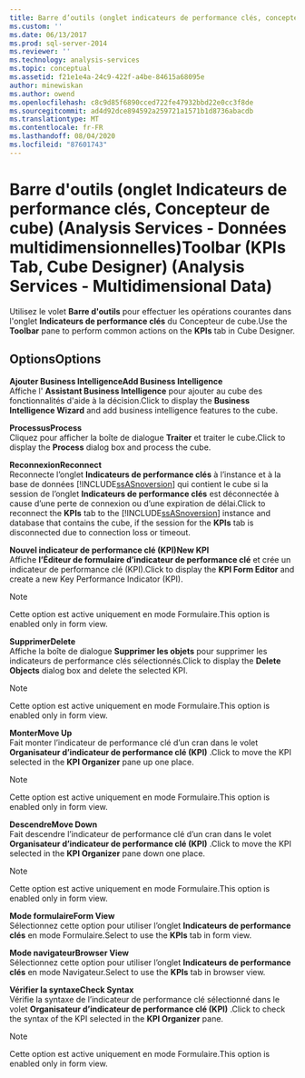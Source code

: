 ```yaml
---
title: Barre d’outils (onglet indicateurs de performance clés, concepteur de cube) (Analysis Services-données multidimensionnelles) | Microsoft Docs
ms.custom: ''
ms.date: 06/13/2017
ms.prod: sql-server-2014
ms.reviewer: ''
ms.technology: analysis-services
ms.topic: conceptual
ms.assetid: f21e1e4a-24c9-422f-a4be-84615a68095e
author: minewiskan
ms.author: owend
ms.openlocfilehash: c8c9d85f6890cced722fe47932bbd22e0cc3f8de
ms.sourcegitcommit: ad4d92dce894592a259721a1571b1d8736abacdb
ms.translationtype: MT
ms.contentlocale: fr-FR
ms.lasthandoff: 08/04/2020
ms.locfileid: "87601743"
---
```

# <a name="toolbar-kpis-tab-cube-designer-analysis-services---multidimensional-data"></a><span data-ttu-id="8f7a9-102">Barre d'outils (onglet Indicateurs de performance clés, Concepteur de cube) (Analysis Services - Données multidimensionnelles)</span><span class="sxs-lookup"><span data-stu-id="8f7a9-102">Toolbar (KPIs Tab, Cube Designer) (Analysis Services - Multidimensional Data)</span></span>
  <span data-ttu-id="8f7a9-103">Utilisez le volet **Barre d'outils** pour effectuer les opérations courantes dans l'onglet **Indicateurs de performance clés** du Concepteur de cube.</span><span class="sxs-lookup"><span data-stu-id="8f7a9-103">Use the **Toolbar** pane to perform common actions on the **KPIs** tab in Cube Designer.</span></span>  
  
## <a name="options"></a><span data-ttu-id="8f7a9-104">Options</span><span class="sxs-lookup"><span data-stu-id="8f7a9-104">Options</span></span>  
 <span data-ttu-id="8f7a9-105">**Ajouter Business Intelligence**</span><span class="sxs-lookup"><span data-stu-id="8f7a9-105">**Add Business Intelligence**</span></span>  
 <span data-ttu-id="8f7a9-106">Affiche l' **Assistant Business Intelligence** pour ajouter au cube des fonctionnalités d'aide à la décision.</span><span class="sxs-lookup"><span data-stu-id="8f7a9-106">Click to display the **Business Intelligence Wizard** and add business intelligence features to the cube.</span></span>  
  
 <span data-ttu-id="8f7a9-107">**Processus**</span><span class="sxs-lookup"><span data-stu-id="8f7a9-107">**Process**</span></span>  
 <span data-ttu-id="8f7a9-108">Cliquez pour afficher la boîte de dialogue **Traiter** et traiter le cube.</span><span class="sxs-lookup"><span data-stu-id="8f7a9-108">Click to display the **Process** dialog box and process the cube.</span></span>  
  
 <span data-ttu-id="8f7a9-109">**Reconnexion**</span><span class="sxs-lookup"><span data-stu-id="8f7a9-109">**Reconnect**</span></span>  
 <span data-ttu-id="8f7a9-110">Reconnecte l’onglet **Indicateurs de performance clés** à l’instance et à la base de données [!INCLUDE[ssASnoversion](../includes/ssasnoversion-md.md)] qui contient le cube si la session de l’onglet **Indicateurs de performance clés** est déconnectée à cause d’une perte de connexion ou d’une expiration de délai.</span><span class="sxs-lookup"><span data-stu-id="8f7a9-110">Click to reconnect the **KPIs** tab to the [!INCLUDE[ssASnoversion](../includes/ssasnoversion-md.md)] instance and database that contains the cube, if the session for the **KPIs** tab is disconnected due to connection loss or timeout.</span></span>  
  
 <span data-ttu-id="8f7a9-111">**Nouvel indicateur de performance clé (KPI)**</span><span class="sxs-lookup"><span data-stu-id="8f7a9-111">**New KPI**</span></span>  
 <span data-ttu-id="8f7a9-112">Affiche **l’Éditeur de formulaire d’indicateur de performance clé** et crée un indicateur de performance clé (KPI).</span><span class="sxs-lookup"><span data-stu-id="8f7a9-112">Click to display the **KPI Form Editor** and create a new Key Performance Indicator (KPI).</span></span>  
  
> [!NOTE]  
>  <span data-ttu-id="8f7a9-113">Cette option est active uniquement en mode Formulaire.</span><span class="sxs-lookup"><span data-stu-id="8f7a9-113">This option is enabled only in form view.</span></span>  
  
 <span data-ttu-id="8f7a9-114">**Supprimer**</span><span class="sxs-lookup"><span data-stu-id="8f7a9-114">**Delete**</span></span>  
 <span data-ttu-id="8f7a9-115">Affiche la boîte de dialogue **Supprimer les objets** pour supprimer les indicateurs de performance clés sélectionnés.</span><span class="sxs-lookup"><span data-stu-id="8f7a9-115">Click to display the **Delete Objects** dialog box and delete the selected KPI.</span></span>  
  
> [!NOTE]  
>  <span data-ttu-id="8f7a9-116">Cette option est active uniquement en mode Formulaire.</span><span class="sxs-lookup"><span data-stu-id="8f7a9-116">This option is enabled only in form view.</span></span>  
  
 <span data-ttu-id="8f7a9-117">**Monter**</span><span class="sxs-lookup"><span data-stu-id="8f7a9-117">**Move Up**</span></span>  
 <span data-ttu-id="8f7a9-118">Fait monter l’indicateur de performance clé d’un cran dans le volet **Organisateur d’indicateur de performance clé (KPI)** .</span><span class="sxs-lookup"><span data-stu-id="8f7a9-118">Click to move the KPI selected in the **KPI Organizer** pane up one place.</span></span>  
  
> [!NOTE]  
>  <span data-ttu-id="8f7a9-119">Cette option est active uniquement en mode Formulaire.</span><span class="sxs-lookup"><span data-stu-id="8f7a9-119">This option is enabled only in form view.</span></span>  
  
 <span data-ttu-id="8f7a9-120">**Descendre**</span><span class="sxs-lookup"><span data-stu-id="8f7a9-120">**Move Down**</span></span>  
 <span data-ttu-id="8f7a9-121">Fait descendre l’indicateur de performance clé d’un cran dans le volet **Organisateur d’indicateur de performance clé (KPI)** .</span><span class="sxs-lookup"><span data-stu-id="8f7a9-121">Click to move the KPI selected in the **KPI Organizer** pane down one place.</span></span>  
  
> [!NOTE]  
>  <span data-ttu-id="8f7a9-122">Cette option est active uniquement en mode Formulaire.</span><span class="sxs-lookup"><span data-stu-id="8f7a9-122">This option is enabled only in form view.</span></span>  
  
 <span data-ttu-id="8f7a9-123">**Mode formulaire**</span><span class="sxs-lookup"><span data-stu-id="8f7a9-123">**Form View**</span></span>  
 <span data-ttu-id="8f7a9-124">Sélectionnez cette option pour utiliser l’onglet **Indicateurs de performance clés** en mode Formulaire.</span><span class="sxs-lookup"><span data-stu-id="8f7a9-124">Select to use the **KPIs** tab in form view.</span></span>  
  
 <span data-ttu-id="8f7a9-125">**Mode navigateur**</span><span class="sxs-lookup"><span data-stu-id="8f7a9-125">**Browser View**</span></span>  
 <span data-ttu-id="8f7a9-126">Sélectionnez cette option pour utiliser l’onglet **Indicateurs de performance clés** en mode Navigateur.</span><span class="sxs-lookup"><span data-stu-id="8f7a9-126">Select to use the **KPIs** tab in browser view.</span></span>  
  
 <span data-ttu-id="8f7a9-127">**Vérifier la syntaxe**</span><span class="sxs-lookup"><span data-stu-id="8f7a9-127">**Check Syntax**</span></span>  
 <span data-ttu-id="8f7a9-128">Vérifie la syntaxe de l’indicateur de performance clé sélectionné dans le volet **Organisateur d’indicateur de performance clé (KPI)** .</span><span class="sxs-lookup"><span data-stu-id="8f7a9-128">Click to check the syntax of the KPI selected in the **KPI Organizer** pane.</span></span>  
  
> [!NOTE]  
>  <span data-ttu-id="8f7a9-129">Cette option est active uniquement en mode Formulaire.</span><span class="sxs-lookup"><span data-stu-id="8f7a9-129">This option is enabled only in form view.</span></span>  
  
  
